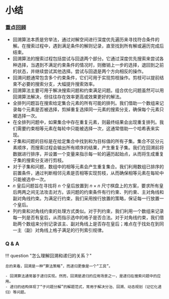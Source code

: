 # 小结

### 重点回顾

- 回溯算法本质是穷举法，通过对解空间进行深度优先遍历来寻找符合条件的解。在搜索过程中，遇到满足条件的解则记录，直至找到所有解或遍历完成后结束。
- 回溯算法的搜索过程包括尝试与回退两个部分。它通过深度优先搜索来尝试各种选择，当遇到不满足约束条件的情况时，则撤销上一步的选择，退回到之前的状态，并继续尝试其他选择。尝试与回退是两个方向相反的操作。
- 回溯问题通常包含多个约束条件，它们可用于实现剪枝操作。剪枝可以提前结束不必要的搜索分支，大幅提升搜索效率。
- 回溯算法主要可用于解决搜索问题和约束满足问题。组合优化问题虽然可以用回溯算法解决，但往往存在效率更高或效果更好的解法。
- 全排列问题旨在搜索给定集合元素的所有可能的排列。我们借助一个数组来记录每个元素是否被选择，剪掉重复选择同一元素的搜索分支，确保每个元素只被选择一次。
- 在全排列问题中，如果集合中存在重复元素，则最终结果会出现重复排列。我们需要约束相等元素在每轮中只能被选择一次，这通常借助一个哈希表来实现。
- 子集和问题的目标是在给定集合中找到和为目标值的所有子集。集合不区分元素顺序，而搜索过程会输出所有顺序的结果，产生重复子集。我们在回溯前将数据进行排序，并设置一个变量来指示每一轮的遍历起始点，从而将生成重复子集的搜索分支进行剪枝。
- 对于子集和问题，数组中的相等元素会产生重复集合。我们利用数组已排序的前置条件，通过判断相邻元素是否相等实现剪枝，从而确保相等元素在每轮中只能被选中一次。
- $n$ 皇后问题旨在寻找将 $n$ 个皇后放置到 $n \times n$ 尺寸棋盘上的方案，要求所有皇后两两之间无法攻击对方。该问题的约束条件有行约束、列约束、主对角线和副对角线约束。为满足行约束，我们采用按行放置的策略，保证每一行放置一个皇后。
- 列约束和对角线约束的处理方式类似。对于列约束，我们利用一个数组来记录每一列是否有皇后，从而指示选中的格子是否合法。对于对角线约束，我们借助两个数组来分别记录该主、副对角线上是否存在皇后；难点在于找处在到同一主（副）对角线上格子满足的行列索引规律。

### Q & A

!!! question "怎么理解回溯和递归的关系？"

    总的来看，回溯是一种“算法策略”，而递归更像是一个“工具”。

    - 回溯算法通常基于递归实现。然而，回溯是递归的应用场景之一，是递归在搜索问题中的应用。
    - 递归的结构体现了“子问题分解”的解题范式，常用于解决分治、回溯、动态规划（记忆化递归）等问题。
